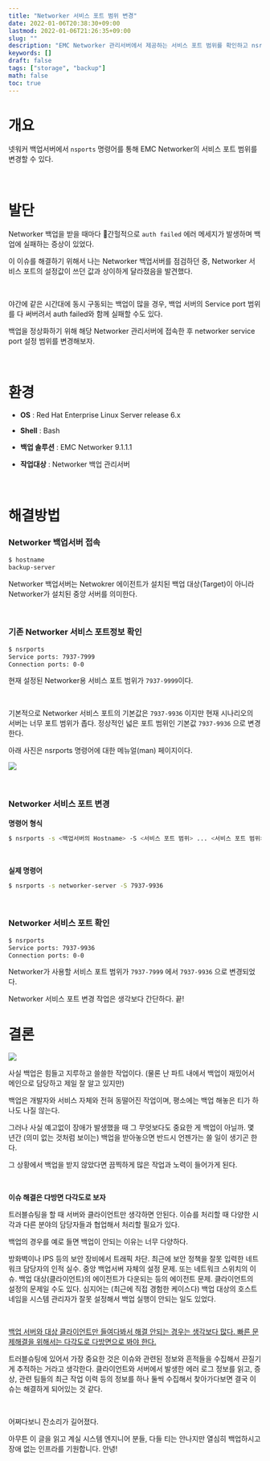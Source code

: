 ```yaml
---
title: "Networker 서비스 포트 범위 변경"
date: 2022-01-06T20:38:30+09:00
lastmod: 2022-01-06T21:26:35+09:00
slug: ""
description: "EMC Networker 관리서버에서 제공하는 서비스 포트 범위를 확인하고 nsrports 명령어로 변경하는 절차를 소개합니다."
keywords: []
draft: false
tags: ["storage", "backup"]
math: false
toc: true
---
```


# 개요

넷워커 백업서버에서 `nsports` 명령어를 통해 EMC Networker의 서비스 포트 범위를 변경할 수 있다.

<br>

# 발단

Networker 백업을 받을 때마다 간헐적으로 `auth failed` 에러 메세지가 발생하며 백업에 실패하는 증상이 있었다.  

이 이슈를 해결하기 위해서 나는 Networker 백업서버를 점검하던 중, Networker 서비스 포트의 설정값이 쓰던 값과 상이하게 달라졌음을 발견했다.  

<br>

야간에 같은 시간대에 동시 구동되는 백업이 많을 경우, 백업 서버의 Service port 범위를 다 써버려서 auth failed와 함께 실패할 수도 있다.  

백업을 정상화하기 위해 해당 Networker 관리서버에 접속한 후 networker service port 설정 범위를 변경해보자.  

<br>

# 환경

- **OS** : Red Hat Enterprise Linux Server release 6.x

- **Shell** : Bash

- **백업 솔루션** : EMC Networker 9.1.1.1

- **작업대상** : Networker 백업 관리서버

<br>

# 해결방법

### Networker 백업서버 접속

```bash
$ hostname
backup-server
```

Networker 백업서버는 Netwokrer 에이전트가 설치된 백업 대상(Target)이 아니라 Networker가 설치된 중앙 서버를 의미한다.

<br>

### 기존 Networker 서비스 포트정보 확인

```bash
$ nsrports
Service ports: 7937-7999 
Connection ports: 0-0 
```

현재 설정된 Networker용 서비스 포트 범위가 `7937-9999`이다.  

<br>

기본적으로 Networker 서비스 포트의 기본값은 `7937-9936` 이지만 현재 시나리오의 서버는 너무 포트 범위가 좁다. 정상적인 넓은 포트 범위인 기본값 `7937-9936` 으로 변경한다.  

아래 사진은 nsrports 명령어에 대한 메뉴얼(man) 페이지이다.  

![](./1.jpg)

<br>

### Networker 서비스 포트 변경

**명령어 형식**

```bash
$ nsrports -s <백업서버의 Hostname> -S <서비스 포트 범위> ... <서비스 포트 범위>
```

<br>

**실제 명령어**

```bash
$ nsrports -s networker-server -S 7937-9936
```

<br>

### Networker 서비스 포트 확인

```bash
$ nsrports
Service ports: 7937-9936 
Connection ports: 0-0
```

Networker가 사용할 서비스 포트 범위가 `7937-7999` 에서 `7937-9936` 으로 변경되었다.  

Networker 서비스 포트 변경 작업은 생각보다 간단하다. 끝!
<br>

# 결론

![](./2.gif)

사실 백업은 힘들고 지루하고 쓸쓸한 작업이다. (물론 난 파트 내에서 백업이 재밌어서 메인으로 담당하고 제일 잘 알고 있지만)  

백업은 개발자와 서비스 자체와 전혀 동떨어진 작업이며, 평소에는 백업 해놓은 티가 하나도 나질 않는다.  

그러나 사실 예고없이 장애가 발생했을 때 그 무엇보다도 중요한 게 백업이 아닐까. 몇 년간 (의미 없는 것처럼 보이는) 백업을 받아놓으면 반드시 언젠가는 쓸 일이 생기곤 한다.  

그 상황에서 백업을 받지 않았다면 끔찍하게 많은 작업과 노력이 들어가게 된다.  

<br>

**이슈 해결은 다방면 다각도로 보자**  

트러블슈팅을 할 때 서버와 클라이언트만 생각하면 안된다. 이슈를 처리할 때 다양한 시각과 다른 분야의 담당자들과 협업해서 처리할 필요가 있다.  

백업의 경우를 예로 들면 백업이 안되는 이유는 너무 다양하다.  

방화벽이나 IPS 등의 보안 장비에서 트래픽 차단. 최근에 보안 정책을 잘못 입력한 네트워크 담당자의 인적 실수. 중앙 백업서버 자체의 설정 문제. 또는 네트워크 스위치의 이슈. 백업 대상(클라이언트)의 에이전트가 다운되는 등의 에이전트 문제. 클라이언트의 설정의 문제일 수도 있다. 심지어는 (최근에 직접 경험한 케이스다) 백업 대상의 호스트네임을 시스템 관리자가 잘못 설정해서 백업 실행이 안되는 일도 있었다.  

<br>

<u>백업 서버와 대상 클라이언트만 들여다봐서 해결 안되는 경우는 생각보다 많다. 빠른 문제해결을 위해서는 다각도로 다방면으로 봐야 한다.</u>

트러블슈팅에 있어서 가장 중요한 것은 이슈와 관련된 정보와 흔적들을 수집해서 끈질기게 추적하는 거라고 생각한다. 클라이언트와 서버에서 발생한 에러 로그 정보를 읽고, 증상, 관련 팀들의 최근 작업 이력 등의 정보를 하나 둘씩 수집해서 찾아가다보면 결국 이슈는 해결하게 되어있는 것 같다.  

<br>

어쩌다보니 잔소리가 길어졌다.  

아무튼 이 글을 읽고 계실 시스템 엔지니어 분들, 다들 티는 안나지만 열심히 백업하시고 장애 없는 인프라를 기원합니다. 안녕!
